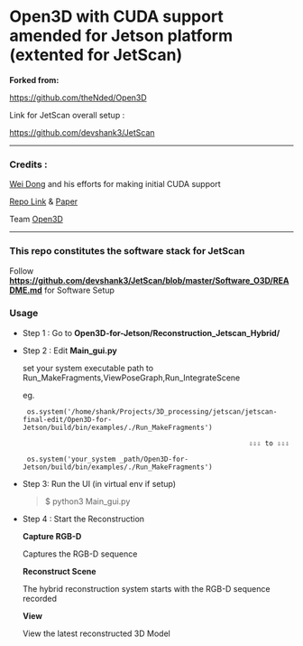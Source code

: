 # Open3D with CUDA support amended for Jetson platform (extented for JetScan)

**Forked from:**

https://github.com/theNded/Open3D

Link for JetScan overall setup :

https://github.com/devshank3/JetScan

***
### **Credits** :


[Wei Dong](https://github.com/theNded/Open3D) and his efforts for making initial CUDA support  

[Repo Link](https://github.com/theNded/Open3D) & [Paper](http://dongwei.info/publications/open3d-gpu.pdf)

Team [Open3D](https://github.com/intel-isl/Open3D)  
***
### **This repo constitutes the software stack for JetScan**

Follow **https://github.com/devshank3/JetScan/blob/master/Software_O3D/README.md** for Software Setup

### Usage 

* Step 1 : Go to **Open3D-for-Jetson/Reconstruction_Jetscan_Hybrid/**

* Step 2 : Edit **Main_gui.py**

    set your system executable path to Run_MakeFragments,ViewPoseGraph,Run_IntegrateScene

    eg.

       os.system('/home/shank/Projects/3D_processing/jetscan/jetscan-final-edit/Open3D-for-Jetson/build/bin/examples/./Run_MakeFragments')

                                                              ⇩⇩⇩ to ⇩⇩⇩                       

       os.system('your_system _path/Open3D-for-Jetson/build/bin/examples/./Run_MakeFragments')

 * Step 3: Run the UI (in  virtual env if setup)

   > $ python3 Main_gui.py

* Step 4 : Start the Reconstruction

     **Capture RGB-D**

     Captures the RGB-D sequence

     **Reconstruct Scene**

     The hybrid reconstruction system starts with the RGB-D sequence recorded

     **View**

     View the latest reconstructed 3D Model




